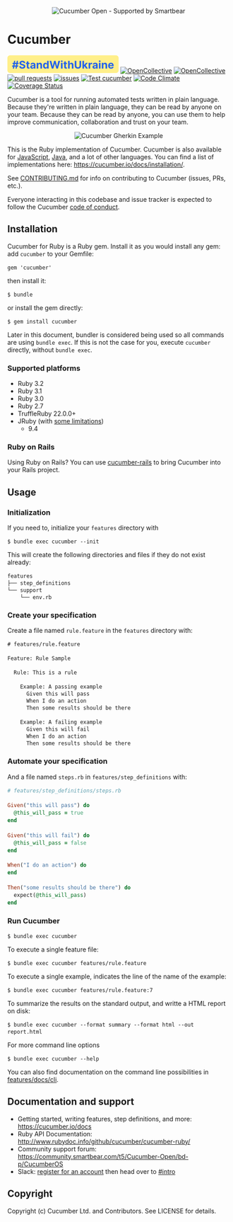 <p align="center">
  <img src="./.github/img/cucumber-open-logo.png" alt="Cucumber Open - Supported by Smartbear" width="428" />
</p>

# Cucumber

[![Stand With Ukraine](https://raw.githubusercontent.com/vshymanskyy/StandWithUkraine/main/badges/StandWithUkraine.svg)](https://vshymanskyy.github.io/StandWithUkraine)
[![OpenCollective](https://opencollective.com/cucumber/backers/badge.svg)](https://opencollective.com/cucumber)
[![OpenCollective](https://opencollective.com/cucumber/sponsors/badge.svg)](https://opencollective.com/cucumber)
[![pull requests](https://oselvar.com/api/badge?label=pull%20requests&csvUrl=https%3A%2F%2Fraw.githubusercontent.com%2Fcucumber%2Foselvar-github-metrics%2Fmain%2Fdata%2Fcucumber%2Fcucumber-ruby%2FpullRequests.csv)](https://oselvar.com/github/cucumber/oselvar-github-metrics/main/cucumber/cucumber-ruby)
[![issues](https://oselvar.com/api/badge?label=issues&csvUrl=https%3A%2F%2Fraw.githubusercontent.com%2Fcucumber%2Foselvar-github-metrics%2Fmain%2Fdata%2Fcucumber%2Fcucumber-ruby%2Fissues.csv)](https://oselvar.com/github/cucumber/oselvar-github-metrics/main/cucumber/cucumber-ruby)
[![Test cucumber](https://github.com/cucumber/cucumber-ruby/actions/workflows/cucumber-ruby.yml/badge.svg)](https://github.com/cucumber/cucumber-ruby/actions/workflows/cucumber-ruby.yml)
[![Code Climate](https://codeclimate.com/github/cucumber/cucumber-ruby.svg)](https://codeclimate.com/github/cucumber/cucumber-ruby)
[![Coverage Status](https://coveralls.io/repos/cucumber/cucumber-ruby/badge.svg?branch=main)](https://coveralls.io/r/cucumber/cucumber-ruby?branch=main)

Cucumber is a tool for running automated tests written in plain language. Because they're
written in plain language, they can be read by anyone on your team. Because they can be
read by anyone, you can use them to help improve communication, collaboration and trust on
your team.

<p align="center">
  <img src="./.github/img/gherkin-example.png" alt="Cucumber Gherkin Example" width="728" />
</p>

This is the Ruby implementation of Cucumber. Cucumber is also available for [JavaScript](https://github.com/cucumber/cucumber-js),
[Java](https://github.com/cucumber/cucumber-jvm), and a lot of other languages. You can find a list of implementations here: https://cucumber.io/docs/installation/.

See [CONTRIBUTING.md](CONTRIBUTING.md) for info on contributing to Cucumber (issues, PRs, etc.).

Everyone interacting in this codebase and issue tracker is expected to follow the
Cucumber [code of conduct](https://cucumber.io/conduct).

## Installation

Cucumber for Ruby is a Ruby gem. Install it as you would install any gem: add
`cucumber` to your Gemfile:

    gem 'cucumber'

then install it:

    $ bundle

or install the gem directly:

    $ gem install cucumber

Later in this document, bundler is considered being used so all commands are using
`bundle exec`. If this is not the case for you, execute `cucumber` directly, without
`bundle exec`.

### Supported platforms

- Ruby 3.2
- Ruby 3.1
- Ruby 3.0
- Ruby 2.7
- TruffleRuby 22.0.0+
- JRuby (with [some limitations](https://github.com/cucumber/cucumber-ruby/blob/main/docs/jruby-limitations.md))
  - 9.4

### Ruby on Rails

Using Ruby on Rails? You can use [cucumber-rails](https://github.com/cucumber/cucumber-rails)
to bring Cucumber into your Rails project.

## Usage

### Initialization

If you need to, initialize your `features` directory with

    $ bundle exec cucumber --init

This will create the following directories and files if they do not exist already:

    features
    ├── step_definitions
    └── support
        └── env.rb

### Create your specification

Create a file named `rule.feature` in the `features` directory with:

```gherkin
# features/rule.feature

Feature: Rule Sample

  Rule: This is a rule

    Example: A passing example
      Given this will pass
      When I do an action
      Then some results should be there

    Example: A failing example
      Given this will fail
      When I do an action
      Then some results should be there

```

### Automate your specification

And a file named `steps.rb` in `features/step_definitions` with:

```ruby
# features/step_definitions/steps.rb

Given("this will pass") do
  @this_will_pass = true
end

Given("this will fail") do
  @this_will_pass = false
end

When("I do an action") do
end

Then("some results should be there") do
  expect(@this_will_pass)
end
```

### Run Cucumber

    $ bundle exec cucumber

To execute a single feature file:

    $ bundle exec cucumber features/rule.feature

To execute a single example, indicates the line of the name of the example:

    $ bundle exec cucumber features/rule.feature:7

To summarize the results on the standard output, and writte a HTML report on disk:

    $ bundle exec cucumber --format summary --format html --out report.html

For more command line options

    $ bundle exec cucumber --help

You can also find documentation on the command line possibilities in
[features/docs/cli](features/docs/cli).

## Documentation and support

- Getting started, writing features, step definitions, and more: https://cucumber.io/docs
- Ruby API Documentation: http://www.rubydoc.info/github/cucumber/cucumber-ruby/
- Community support forum: https://community.smartbear.com/t5/Cucumber-Open/bd-p/CucumberOS
- Slack: [register for an account](https://cucumberbdd-slack-invite.herokuapp.com/) then head over to [#intro](https://cucumberbdd.slack.com/messages/C5WD8SA21/)

## Copyright

Copyright (c) Cucumber Ltd. and Contributors. See LICENSE for details.
